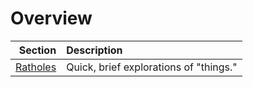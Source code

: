 # Overview

Section | Description
---: | :---
[Ratholes](ratholes) | Quick, brief explorations of "things."

